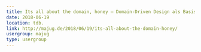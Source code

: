 ```yaml
---
title: Its all about the domain, honey – Domain-Driven Design als Basis für Microservices in Java
date: 2018-06-19
location: tdb.
link: http://majug.de/2018/06/19/its-all-about-the-domain-honey/
usergroup: majug
type: usergroup
---
```

